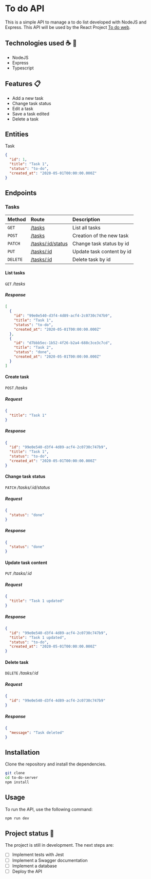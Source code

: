 # To do API

This is a simple API to manage a to do list developed with NodeJS and Express. This API will be used by the React Project [To do web](https://github.com/gihoekveld/to-do-web).

## Technologies used ☕️ 🐍

- NodeJS
- Express
- Typescript

## Features 📋

- Add a new task
- Change task status
- Edit a task
- Save a task edited
- Delete a task

## Entities

Task

```json
{
  "id": 1,
  "title": "Task 1",
  "status": "to-do",
  "created_at": "2020-05-01T00:00:00.000Z"
}
```

## Endpoints

### Tasks

| Method    | Route                                    | Description                     |
| :-------- | :--------------------------------------  | :------------------------------ |
| `GET`     | [/tasks](#list-tasks)                    | List all tasks |
| `POST`    | [/tasks](#create-task)                   | Creation of the new task   |
| `PATCH`   | [/tasks/:id/status](#change-task-status) | Change task status by id        |
| `PUT`     | [/tasks/:id](#update-task-content)       | Update task content by id   |
| `DELETE`  | [/tasks/:id](#delete-task)               | Delete task by id   |

#### List tasks

`GET` _/tasks_

##### Response

```json
[
  {
    "id": "99e0e540-d3f4-4d89-acf4-2c0730c747b9",
    "title": "Task 1",
    "status": "to-do",
    "created_at": "2020-05-01T00:00:00.000Z"
  },
  {
    "id": "d7bbb5ec-1b52-4f26-b2a4-688c3ce3c7cd",
    "title": "Task 2",
    "status": "done",
    "created_at": "2020-05-01T00:00:00.000Z"
  }
]
```

#### Create task

`POST` _/tasks_

##### Request

```json
{
  "title": "Task 1"
}
```

##### Response

```json
{
  "id": "99e0e540-d3f4-4d89-acf4-2c0730c747b9",
  "title": "Task 1",
  "status": "to-do",
  "created_at": "2020-05-01T00:00:00.000Z"
}
```

#### Change task status

`PATCH` _/tasks/:id/status_

##### Request 

```json
{
  "status": "done"
}
```

##### Response

```json
{
  "status": "done"
}
```

#### Update task content

`PUT` _/tasks/:id_

##### Request 

```json
{
  "title": "Task 1 updated"
}
```

##### Response

```json
{
  "id": "99e0e540-d3f4-4d89-acf4-2c0730c747b9",
  "title": "Task 1 updated",
  "status": "to-do",
  "created_at": "2020-05-01T00:00:00.000Z"
}
```

#### Delete task

`DELETE` _/tasks/:id_

##### Request 

```json
{
  "id": "99e0e540-d3f4-4d89-acf4-2c0730c747b9"
}
```

##### Response

```json
{ 
  "message": "Task deleted" 
}
```

## Installation

Clone the repository and install the dependencies.

```bash
git clone
cd to-do-server
npm install
```

## Usage

To run the API, use the following command:

```bash
npm run dev
```

## Project status 🚧

The project is still in development. The next steps are:

- [ ] Implement tests with Jest
- [ ] Implement a Swagger documentation
- [ ] Implement a database
- [ ] Deploy the API
